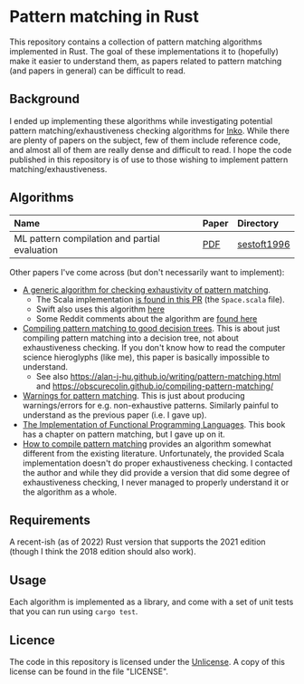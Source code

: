 # Pattern matching in Rust

This repository contains a collection of pattern matching algorithms implemented
in Rust. The goal of these implementations it to (hopefully) make it easier to
understand them, as papers related to pattern matching (and papers in general)
can be difficult to read.

## Background

I ended up implementing these algorithms while investigating potential pattern
matching/exhaustiveness checking algorithms for [Inko](https://inko-lang.org/).
While there are plenty of papers on the subject, few of them include reference
code, and almost all of them are really dense and difficult to read. I hope the
code published in this repository is of use to those wishing to implement
pattern matching/exhaustiveness.

## Algorithms

| Name                                          | Paper                        | Directory
|:----------------------------------------------|:-----------------------------|:-----------
| ML pattern compilation and partial evaluation | [PDF](https://citeseerx.ist.psu.edu/viewdoc/summary?doi=10.1.1.48.1363) | [sestoft1996](./sestoft1996/) |

Other papers I've come across (but don't necessarily want to implement):

- [A generic algorithm for checking exhaustivity of pattern
  matching](https://dl.acm.org/doi/10.1145/2998392.2998401).
  - The Scala implementation [is found in this PR](https://github.com/lampepfl/dotty/pull/1364) (the `Space.scala` file).
  - Swift also uses this algorithm [here](https://github.com/apple/swift/blob/3c0b1ab03f189e044303436b8aa6a27c2f93707d/lib/Sema/TypeCheckSwitchStmt.cpp)
  - Some Reddit comments about the algorithm are [found here](https://www.reddit.com/r/ProgrammingLanguages/comments/cioxwn/a_generic_algorithm_for_checking_exhaustivity_of/)
- [Compiling pattern matching to good decision
  trees](https://www.cs.tufts.edu/comp/150FP/archive/luc-maranget/jun08.pdf).
  This is about just compiling pattern matching into a decision tree, not about
  exhaustiveness checking. If you don't know how to read the computer science
  hieroglyphs (like me), this paper is basically impossible to understand.
  - See also https://alan-j-hu.github.io/writing/pattern-matching.html and
    https://obscurecolin.github.io/compiling-pattern-matching/
- [Warnings for pattern
  matching](http://pauillac.inria.fr/~maranget/papers/warn/warn.pdf). This is
  just about producing warnings/errors for e.g. non-exhaustive patterns.
  Similarly painful to understand as the previous paper (i.e. I gave up).
- [The Implementation of Functional Programming
  Languages](https://www.microsoft.com/en-us/research/publication/the-implementation-of-functional-programming-languages/).
  This book has a chapter on pattern matching, but I gave up on it.
- [How to compile pattern
  matching](https://julesjacobs.com/notes/patternmatching/patternmatching.pdf)
  provides an algorithm somewhat different from the existing literature.
  Unfortunately, the provided Scala implementation doesn't do proper
  exhaustiveness checking. I contacted the author and while they did provide a
  version that did some degree of exhaustiveness checking, I never managed to
  properly understand it or the algorithm as a whole.

## Requirements

A recent-ish (as of 2022) Rust version that supports the 2021 edition (though I
think the 2018 edition should also work).

## Usage

Each algorithm is implemented as a library, and come with a set of unit tests
that you can run using `cargo test`.

## Licence

The code in this repository is licensed under the
[Unlicense](https://unlicense.org/). A copy of this license can be found in the
file "LICENSE".
